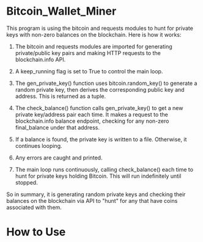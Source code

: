 # Bitcoin_Wallet_Miner

This program is using the bitcoin and requests modules to hunt for private keys with non-zero balances on the blockchain. Here is how it works:

1. The bitcoin and requests modules are imported for generating private/public key pairs and making HTTP requests to the blockchain.info API.

2. A keep_running flag is set to True to control the main loop.

3. The gen_private_key() function uses bitcoin.random_key() to generate a random private key, then derives the corresponding public key and address. This is returned as a tuple. 

4. The check_balance() function calls gen_private_key() to get a new private key/address pair each time. It makes a request to the blockchain.info balance endpoint, checking for any non-zero final_balance under that address. 

5. If a balance is found, the private key is written to a file. Otherwise, it continues looping. 

6. Any errors are caught and printed.

7. The main loop runs continuously, calling check_balance() each time to hunt for private keys holding Bitcoin. This will run indefinitely until stopped.

So in summary, it is generating random private keys and checking their balances on the blockchain via API to "hunt" for any that have coins associated with them.

# How to Use

# 
